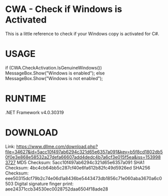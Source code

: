 # CWA - Check if Windows is Activated
This is a little reference to check if your Windows copy is activated for C#.

# USAGE
if (CWA.CheckActivation.IsGenuineWindows())
    MessageBox.Show("Windows is enabled");
else
    MessageBox.Show("Windows is not enabled");
    
# RUNTIME
.NET Framework v4.0.30319

# DOWNLOAD
Link: https://www.dllme.com/download.php?file=34627&id=5acc10f497ab6294c321d65e6357a091&key=b5f8cd1802db50f0e3e868e58532a27defa66607add4dedc4b7a6cf3e015f5ea&iss=1539983727
MD5 Checksum: 5acc10f497ab6294c321d65e6357a091
SHA1 Checksum: 4bc4cb64bb5c287cf40e6fa612b82fc49d5926ed
SHA256 Checksum: eee50315dcf79b2c74e06d1a8436be5443473db1856c71e060aba3670a6c0503
Digital signature finger print: aee24371ccb34530ec0028752daa6504f18ade28

